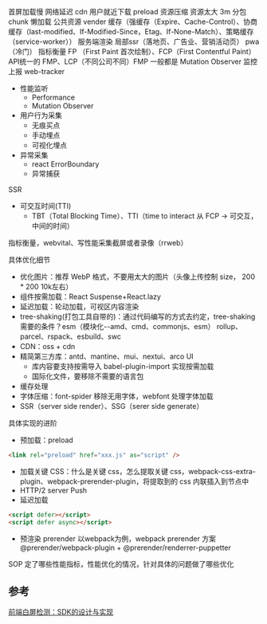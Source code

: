 首屏加载慢
 网络延迟
  cdn 用户就近下载
  preload
  资源压缩
 资源太大 3m
  分包 chunk
  懒加载
  公共资源 vender
  缓存（强缓存（Expire、Cache-Control）、协商缓存（last-modified、If-Modified-Since，Etag、If-None-Match）、策略缓存（service-worker））
  服务端渲染
    局部ssr（落地页、广告业、营销活动页）
  pwa（冷门）
指标衡量
    FP （First Paint 首次绘制）、FCP（First Contentful Paint）API统一的
    FMP、LCP（不同公司不同）FMP 一般都是 Mutation Observer
监控上报 web-tracker

- 性能监听
  - Performance
  - Mutation Observer
- 用户行为采集
  - 无痕买点
  - 手动埋点
  - 可视化埋点
- 异常采集
  - react ErrorBoundary
  - 异常捕获

SSR
- 可交互时间(TTI)
  - TBT（Total Blocking Time）、TTI（time to interact 从 FCP -> 可交互，中间的时间）

指标衡量，webvital、写性能采集截屏或者录像（rrweb）

具体优化细节
- 优化图片：推荐 WebP 格式，不要用太大的图片（头像上传控制 size， 200 * 200 10k左右）
- 组件按需加载：React Suspense+React.lazy
- 延迟加载：轮动加载，可视区内容渲染
- tree-shaking(打包工具自带的)：通过代码编写的方式去约定，tree-shaking需要的条件？esm（模块化--amd、cmd、commonjs、esm）  rollup、parcel、rspack、esbuild、swc
- CDN：oss + cdn
- 精简第三方库：antd、mantine、mui、nextui、arco UI
  - 库内容要支持按需导入 babel-plugin-import 实现按需加载
  - 国际化文件，要移除不需要的语言包
- 缓存处理
- 字体压缩：font-spider 移除无用字体，webfont 处理字体加载
- SSR（server side render）、SSG（serer side generate）

具体实现的进阶
- 预加载：preload
```html
<link rel="preload" href="xxx.js" as="script" />
```
- 加载关键 CSS：什么是关键 css，怎么提取关键 css，webpack-css-extra-plugin、webpack-prerender-plugin，将提取到的 css 内联插入到节点中
- HTTP/2 server Push
- 延迟加载
```html
<script defer></script>
<script defer async></script>
```
- 预渲染
prerender
以webpack为例，webpack prerender 方案 @prerender/webpack-plugin + @prerender/renderrer-puppetter 



SOP 定了哪些性能指标，性能优化的情况，针对具体的问题做了哪些优化

## 参考

[前端白屏检测：SDK的设计与实现](https://juejin.cn/post/7310112724945272832)